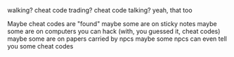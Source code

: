 walking? cheat code
trading? cheat code
talking? yeah, that too

Maybe cheat codes are "found"
maybe some are on sticky notes
maybe some are on computers you can hack (with, you guessed it, cheat codes)
maybe some are on papers carried by npcs
maybe some npcs can even tell you some cheat codes